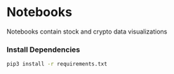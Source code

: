 # Notebooks

Notebooks contain stock and crypto data visualizations

### Install Dependencies

```bash
pip3 install -r requirements.txt
```
